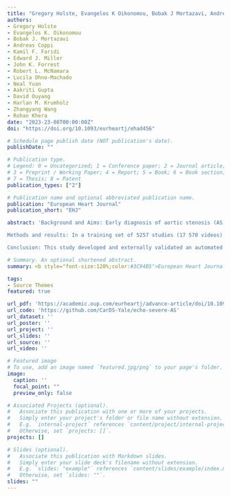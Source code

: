 ```yaml
---
title: "Gregory Holste, Evangelos K Oikonomou, Bobak J Mortazavi, Andreas Coppi, Kamil F Faridi, Edward J Miller, John K Forrest, Robert L McNamara, Lucila Ohno-Machado, Neal Yuan, Aakriti Gupta, David Ouyang, Harlan M Krumholz, Zhangyang Wang, Rohan Khera"
authors:
- Gregory Holste
- Evangelos K. Oikonomou
- Bobak J. Mortazavi
- Andreas Coppi
- Kamil F. Faridi
- Edward J. Miller
- John K. Forrest
- Robert L. McNamara
- Lucila Ohno-Machado
- Neal Yuan
- Aakriti Gupta
- David Ouyang
- Harlan M. Krumholz
- Zhangyang Wang
- Rohan Khera
date: "2023-23-08T00:00:00Z"
doi: "https://doi.org/10.1093/eurheartj/ehad456"

# Schedule page publish date (NOT publication's date).
publishDate: ""

# Publication type.
# Legend: 0 = Uncategorized; 1 = Conference paper; 2 = Journal article;
# 3 = Preprint / Working Paper; 4 = Report; 5 = Book; 6 = Book section;
# 7 = Thesis; 8 = Patent
publication_types: ["2"]

# Publication name and optional abbreviated publication name.
publication: "European Heart Journal"
publication_short: "EHJ"

abstract: 'Background and Aims: Early diagnosis of aortic stenosis (AS) is critical to prevent morbidity and mortality but requires skilled examination with Doppler imaging. This study reports the development and validation of a novel deep learning model that relies on two-dimensional (2D) parasternal long axis videos from transthoracic echocardiography without Doppler imaging to identify severe AS, suitable for point-of-care ultrasonography.

Methods and results: In a training set of 5257 studies (17 570 videos) from 2016 to 2020 [Yale-New Haven Hospital (YNHH), Connecticut], an ensemble of three-dimensional convolutional neural networks was developed to detect severe AS, leveraging self-supervised contrastive pretraining for label-efficient model development. This deep learning model was validated in a temporally distinct set of 2040 consecutive studies from 2021 from YNHH as well as two geographically distinct cohorts of 4226 and 3072 studies, from California and other hospitals in New England, respectively. The deep learning model achieved an area under the receiver operating characteristic curve (AUROC) of 0.978 (95% CI: 0.966, 0.988) for detecting severe AS in the temporally distinct test set, maintaining its diagnostic performance in geographically distinct cohorts [0.952 AUROC (95% CI: 0.941, 0.963) in California and 0.942 AUROC (95% CI: 0.909, 0.966) in New England]. The model was interpretable with saliency maps identifying the aortic valve, mitral annulus, and left atrium as the predictive regions. Among non-severe AS cases, predicted probabilities were associated with worse quantitative metrics of AS suggesting an association with various stages of AS severity.

Conclusion: This study developed and externally validated an automated approach for severe AS detection using single-view 2D echocardiography, with potential utility for point-of-care screening.'

# Summary. An optional shortened abstract.
summary: <b style="font-size:120%;color:#3C94B5">European Heart Journal</b><br> Accurate and generalizable detection of severe aortic stenosis based on single-view echocardiography.

tags:
- Source Themes
featured: true

url_pdf: 'https://academic.oup.com/eurheartj/advance-article/doi/10.1093/eurheartj/ehad456/7248551'
url_code: 'https://github.com/CarDS-Yale/echo-severe-AS'
url_dataset: ''
url_poster: ''
url_project: ''
url_slides: ''
url_source: ''
url_video: ''

# Featured image
# To use, add an image named `featured.jpg/png` to your page's folder.
image:
  caption: ''
  focal_point: ""
  preview_only: false

# Associated Projects (optional).
#   Associate this publication with one or more of your projects.
#   Simply enter your project's folder or file name without extension.
#   E.g. `internal-project` references `content/project/internal-project/index.md`.
#   Otherwise, set `projects: []`.
projects: []

# Slides (optional).
#   Associate this publication with Markdown slides.
#   Simply enter your slide deck's filename without extension.
#   E.g. `slides: "example"` references `content/slides/example/index.md`.
#   Otherwise, set `slides: ""`.
slides: ""
---
```

